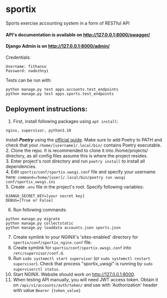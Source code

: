 # sportix
Sports exercise accounting system in a form of RESTful API

#### API's documentation is available on http://127.0.0.1:8000/swagger/

#### Django Admin is on http://127.0.0.1:8000/admin/

Credentials: 
```
Username: fithanso
Password: nadezhnyi
```


Tests can be run with:
```
python manage.py test apps.accounts.test_endpoints
python manage.py test apps.sports.test_endpoints
```


## Deployment instructions:

1. First, install following packages using ```apt install```:
```
nginx, supervisor, python3.10
```
Install _**Poetry**_ using the <a href="https://python-poetry.org/docs/#installing-with-the-official-installer">official guide</a>.
Make sure to add Poetry to PATH and check that your ```/home/[username]/.local/bin/``` contains Poetry executable.  
2. Clone the repo. It is recommended to clone it into /home/projects/ directory, as all config files assume this is where the project resides.  
3. Enter project's root directory and run ```poetry install``` to install all dependencies.  
4. Edit ```sportix/conf/sportix.uwsgi.conf``` file and specify your username here: ```command=/home/[user]/.local/bin/poetry run uwsgi conf/sportix_uwsgi.ini```  
5. Create ```.env``` file in the project's root. Specify following variables:  
```
DJANGO_SECRET_KEY=[your secret key]
DEBUG=[True or False]
```  
6. Run following commands:
```
python manage.py migrate
python manage.py collectstatic
python manage.py loaddata accounts.json sports.json
```  
7. Create symlink to your NGINX's 'sites-enabled' directory for ```sportix/conf/sportix_nginx.conf``` file.  
8. Create symlink for ```sportix/conf/sportix.uwsgi.conf``` into ```/etc/supervisor/conf.d```.  
9. Run ```sudo systemctl start supervisor``` (or ```sudo systemctl restart supervisor```). Check that process "sportix_uwsgi" is running by ```sudo supervisorctl status```.  
10. Start NGINX. Website should work on http://127.0.0.1:8000.  
11. When testing API manually, you will need JWT access token. Obtain it on ```/api/v1/accounts/auth/token/``` and use with 'Authorization' header with value
```Bearer {token_value}```

